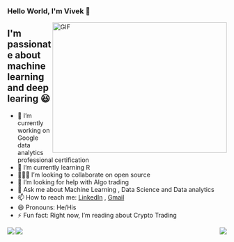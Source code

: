 ### Hello World, I'm Vivek  👋

 <img align="right" alt="GIF" src="https://media.giphy.com/media/Xewa8pwHHvzheQFKDD/giphy.gif?cid=ecf05e47pqlct26glrz5i4er8dov8fn8377t6h63qv872q4z&rid=giphy.gif&ct=g" width="400" height="300" />


## I'm passionate about machine learning and deep learing 😆
- 🔭 I’m currently working on Google data analytics professional certification
- 🌱 I’m currently learning R                                             
- 🧑🏽‍💻 I’m looking to collaborate on open source
- 🤔 I’m looking for help with Algo trading
- 💬 Ask me about Machine Learning , Data Science and Data analytics
- 📫 How to reach me: [LinkedIn](www.linkedin.com/in/vvd-ram) , [Gmail](viveksivaram00@gmail.com)
- 😄 Pronouns: He/His
- ⚡ Fun fact: Right now, I’m reading about Crypto Trading

<img align="right" src="https://github-readme-stats.vercel.app/api/top-langs/?username=vivek-ram&theme=dark" />
<img align="left" src="https://github-readme-stats.vercel.app/api/pin/?username=vivek-ram&&repo=Flappy-Bird-Using-Artificial-Intelligence&theme=dark" />
<img align="left" src="https://github-readme-stats.vercel.app/api/pin/?username=vivek-ram&&repo=Skin-Cancer-Prediction-IOS-app&theme=dark" />
